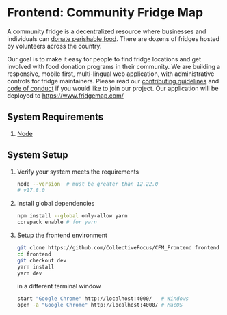 # Frontend: Community Fridge Map

A community fridge is a decentralized resource where businesses and individuals can [donate perishable food](https://www.thrillist.com/lifestyle/new-york/nyc-community-fridges-how-to-support). There are dozens of fridges hosted by volunteers across the country.

Our goal is to make it easy for people to find fridge locations and get involved with food donation programs in their community. We are building a responsive, mobile first, multi-lingual web application, with administrative controls for fridge maintainers. Please read our [contributing guidelines](./CONTRIBUTING.md) and [code of conduct](./CODE_OF_CONDUCT.md) if you would like to join our project. Our application will be deployed to https://www.fridgemap.com/

## System Requirements

1. [Node](https://nodejs.org/en/)

## System Setup

1. Verify your system meets the requirements

   ```bash
   node --version  # must be greater than 12.22.0
   # v17.8.0
   ```

1. Install global dependencies

   ```bash
   npm install --global only-allow yarn
   corepack enable # for yarn
   ```

1. Setup the frontend environment

   ```bash
   git clone https://github.com/CollectiveFocus/CFM_Frontend frontend
   cd frontend
   git checkout dev
   yarn install
   yarn dev
   ```

   in a different terminal window

   ```bash
   start "Google Chrome" http://localhost:4000/   # Windows
   open -a "Google Chrome" http://localhost:4000/ # MacOS
   ```
